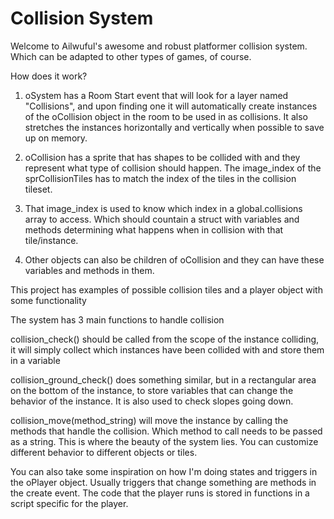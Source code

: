 # Collision System
 
Welcome to Ailwuful's awesome and robust platformer collision system.
Which can be adapted to other types of games, of course.

How does it work?

1. oSystem has a Room Start event that will look for a layer named "Collisions", and upon finding
one it will automatically create instances of the oCollision object in the room to be used in
as collisions. It also stretches the instances horizontally and vertically when possible to save up on memory.

2. oCollision has a sprite that has shapes to be collided with and they represent what type of
collision should happen. The image_index of the sprCollisionTiles has to match the index of the
tiles in the collision tileset.

3. That image_index is used to know which index in a global.collisions array to access. Which
should countain a struct with variables and methods determining what happens when in collision
with that tile/instance.

4. Other objects can also be children of oCollision and they can have these variables and methods
in them.

This project has examples of possible collision tiles and a player object with some functionality

The system has 3 main functions to handle collision

collision_check() should be called from the scope of the instance colliding, it will simply
collect which instances have been collided with and store them in a variable

collision_ground_check() does something similar, but in a rectangular area on the bottom of the
instance, to store variables that can change the behavior of the instance.
It is also used to check slopes going down.

collision_move(method_string) will move the instance by calling the methods that handle the
collision. Which method to call needs to be passed as a string. 
This is where the beauty of the system lies. You can customize different behavior to different
objects or tiles.

You can also take some inspiration on how I'm doing states and triggers in the oPlayer object.
Usually triggers that change something are methods in the create event.
The code that the player runs is stored in functions in a script specific for the player.
